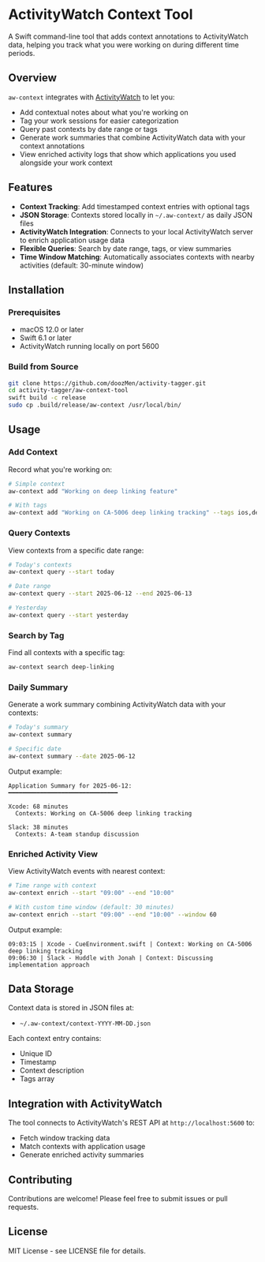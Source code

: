 # ActivityWatch Context Tool

A Swift command-line tool that adds context annotations to ActivityWatch data, helping you track what you were working on during different time periods.

## Overview

`aw-context` integrates with [ActivityWatch](https://activitywatch.net/) to let you:

- Add contextual notes about what you're working on
- Tag your work sessions for easier categorization
- Query past contexts by date range or tags
- Generate work summaries that combine ActivityWatch data with your context annotations
- View enriched activity logs that show which applications you used alongside your work context

## Features

- **Context Tracking**: Add timestamped context entries with optional tags
- **JSON Storage**: Contexts stored locally in `~/.aw-context/` as daily JSON files
- **ActivityWatch Integration**: Connects to your local ActivityWatch server to enrich application usage data
- **Flexible Queries**: Search by date range, tags, or view summaries
- **Time Window Matching**: Automatically associates contexts with nearby activities (default: 30-minute window)

## Installation

### Prerequisites

- macOS 12.0 or later
- Swift 6.1 or later
- ActivityWatch running locally on port 5600

### Build from Source

```bash
git clone https://github.com/doozMen/activity-tagger.git
cd activity-tagger/aw-context-tool
swift build -c release
sudo cp .build/release/aw-context /usr/local/bin/
```

## Usage

### Add Context

Record what you're working on:

```bash
# Simple context
aw-context add "Working on deep linking feature"

# With tags
aw-context add "Working on CA-5006 deep linking tracking" --tags ios,deep-linking,bugfix
```

### Query Contexts

View contexts from a specific date range:

```bash
# Today's contexts
aw-context query --start today

# Date range
aw-context query --start 2025-06-12 --end 2025-06-13

# Yesterday
aw-context query --start yesterday
```

### Search by Tag

Find all contexts with a specific tag:

```bash
aw-context search deep-linking
```

### Daily Summary

Generate a work summary combining ActivityWatch data with your contexts:

```bash
# Today's summary
aw-context summary

# Specific date
aw-context summary --date 2025-06-12
```

Output example:
```
Application Summary for 2025-06-12:
━━━━━━━━━━━━━━━━━━━━━━━━━━━━━━━

Xcode: 68 minutes
  Contexts: Working on CA-5006 deep linking tracking

Slack: 38 minutes
  Contexts: A-team standup discussion
```

### Enriched Activity View

View ActivityWatch events with nearest context:

```bash
# Time range with context
aw-context enrich --start "09:00" --end "10:00"

# With custom time window (default: 30 minutes)
aw-context enrich --start "09:00" --end "10:00" --window 60
```

Output example:
```
09:03:15 | Xcode - CueEnvironment.swift | Context: Working on CA-5006 deep linking tracking
09:06:30 | Slack - Huddle with Jonah | Context: Discussing implementation approach
```

## Data Storage

Context data is stored in JSON files at:
- `~/.aw-context/context-YYYY-MM-DD.json`

Each context entry contains:
- Unique ID
- Timestamp
- Context description
- Tags array

## Integration with ActivityWatch

The tool connects to ActivityWatch's REST API at `http://localhost:5600` to:
- Fetch window tracking data
- Match contexts with application usage
- Generate enriched activity summaries

## Contributing

Contributions are welcome! Please feel free to submit issues or pull requests.

## License

MIT License - see LICENSE file for details.